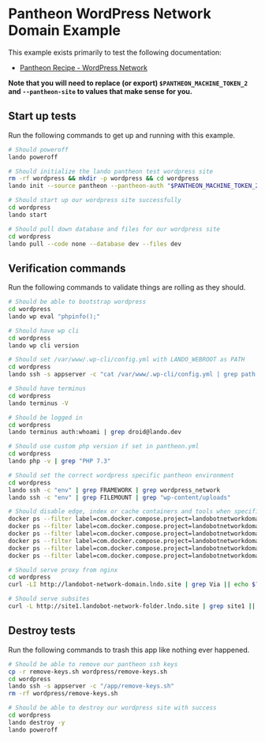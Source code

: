 Pantheon WordPress Network Domain Example
==========================

This example exists primarily to test the following documentation:

* [Pantheon Recipe - WordPress Network](https://docs.devwithlando.io/tutorials/pantheon.html)

**Note that you will need to replace (or export) `$PANTHEON_MACHINE_TOKEN_2` and `--pantheon-site` to values that make sense for you.**

Start up tests
--------------

Run the following commands to get up and running with this example.

```bash
# Should poweroff
lando poweroff

# Should initialize the lando pantheon test wordpress site
rm -rf wordpress && mkdir -p wordpress && cd wordpress
lando init --source pantheon --pantheon-auth "$PANTHEON_MACHINE_TOKEN_2" --pantheon-site landobot-network-domain

# Should start up our wordpress site successfully
cd wordpress
lando start

# Should pull down database and files for our wordpress site
cd wordpress
lando pull --code none --database dev --files dev
```

Verification commands
---------------------

Run the following commands to validate things are rolling as they should.

```bash
# Should be able to bootstrap wordpress
cd wordpress
lando wp eval "phpinfo();"

# Should have wp cli
cd wordpress
lando wp cli version

# Should set /var/www/.wp-cli/config.yml with LANDO_WEBROOT as PATH
cd wordpress
lando ssh -s appserver -c "cat /var/www/.wp-cli/config.yml | grep path | grep /app"

# Should have terminus
cd wordpress
lando terminus -V

# Should be logged in
cd wordpress
lando terminus auth:whoami | grep droid@lando.dev

# Should use custom php version if set in pantheon.yml
cd wordpress
lando php -v | grep "PHP 7.3"

# Should set the correct wordpress specific pantheon environment
cd wordpress
lando ssh -c "env" | grep FRAMEWORK | grep wordpress_network
lando ssh -c "env" | grep FILEMOUNT | grep "wp-content/uploads"

# Should disable edge, index or cache containers and tools when specified
docker ps --filter label=com.docker.compose.project=landobotnetworkdomain | grep landobotnetworkdomain_appserver_nginx_1
docker ps --filter label=com.docker.compose.project=landobotnetworkdomain | grep landobotnetworkdomain_appserver_1
docker ps --filter label=com.docker.compose.project=landobotnetworkdomain | grep landobotnetworkdomain_database_1
docker ps --filter label=com.docker.compose.project=landobotnetworkdomain | grep landobotnetworkdomain_cache_1 || echo $? | grep 1
docker ps --filter label=com.docker.compose.project=landobotnetworkdomain | grep landobotnetworkdomain_index_1 || echo $? | grep 1
docker ps --filter label=com.docker.compose.project=landobotnetworkdomain | grep landobotnetworkdomain_edge_1 || echo $? | grep 1

# Should serve proxy from nginx
cd wordpress
curl -LI http://landobot-network-domain.lndo.site | grep Via || echo $? | grep 1

# Should serve subsites
curl -L http://site1.landobot-network-folder.lndo.site | grep site1 || echo $? | grep 1
```

Destroy tests
-------------

Run the following commands to trash this app like nothing ever happened.

```bash
# Should be able to remove our pantheon ssh keys
cp -r remove-keys.sh wordpress/remove-keys.sh
cd wordpress
lando ssh -s appserver -c "/app/remove-keys.sh"
rm -rf wordpress/remove-keys.sh

# Should be able to destroy our wordpress site with success
cd wordpress
lando destroy -y
lando poweroff
```
